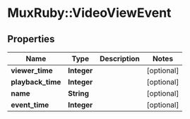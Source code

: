 # MuxRuby::VideoViewEvent

## Properties
Name | Type | Description | Notes
------------ | ------------- | ------------- | -------------
**viewer_time** | **Integer** |  | [optional] 
**playback_time** | **Integer** |  | [optional] 
**name** | **String** |  | [optional] 
**event_time** | **Integer** |  | [optional] 


